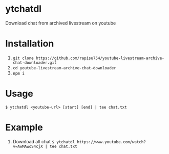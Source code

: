 # ytchatdl
Download chat from archived livestream on youtube

# Installation
1. `git clone https://github.com/rapisu754/youtube-livestream-archive-chat-downloader.git`
2. `cd youtube-livestream-archive-chat-downloader`
3. `npm i`

# Usage
`$ ytchatdl <youtube-url> [start] [end] | tee chat.txt`

# Example 
1. Download all chat
`$ ytchatdl https://www.youtube.com/watch?v=AwMAwoS4cjX | tee chat.txt`
